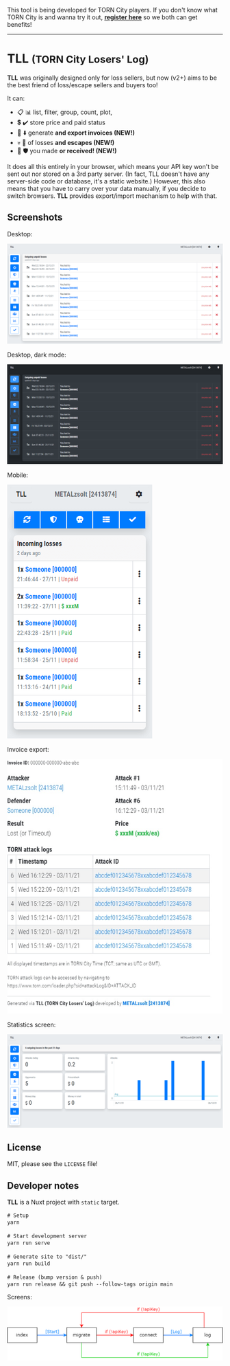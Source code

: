 This tool is being developed for TORN City players. If you don't know what TORN City is and wanna try it out, **[register here](https://www.torn.com/2413874)** so we both can get benefits!

---

# TLL <small>(TORN City Losers' Log)</small>

**TLL** was originally designed only for loss sellers, but now (v2+) aims to be the best friend of loss/escape sellers and buyers too!

It can:

- 📋 📊 list, filter, group, count, plot,
- 💲 ✔️ store price and paid status
- 🧾 ⬇️ generate **and export invoices (NEW!)**
- 💀 🏃 of losses **and escapes (NEW!)**
- 🎯 🛡️ you made **or received! (NEW!)**

It does all this entirely in your browser, which means your API key won't be sent out nor stored on a 3rd party server. (In fact, TLL doesn't have any server-side code or database, it's a static website.) However, this also means that you have to carry over your data manually, if you decide to switch browsers. **TLL** provides export/import mechanism to help with that.


## Screenshots

Desktop:

![](gfx/tll-desktop.png)

Desktop, dark mode:

![](gfx/tll-desktop-dark.png)

Mobile:

![](gfx/tll-mobile.png)

Invoice export:

![](gfx/invoice.jpg)

Statistics screen:

![](gfx/tll-stats.png)


## License

MIT, please see the `LICENSE` file!


## Developer notes

**TLL** is a Nuxt project with `static` target.

```
# Setup
yarn

# Start development server
yarn run serve

# Generate site to "dist/"
yarn run build

# Release (bump version & push)
yarn run release && git push --follow-tags origin main
```

Screens:

![](gfx/screens.png)
